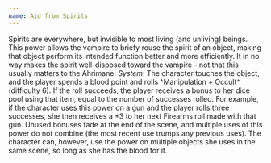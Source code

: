 ```yaml
---
name: Aid from Spirits
---
```


Spirits are everywhere, but invisible to most living (and unliving) beings. This power allows the vampire to briefy rouse the spirit of an object, making that object perform its intended function better and more efficiently. It in no way makes the spirit well-disposed toward the vampire - not that this usually matters to the Ahrimane.
_System_: The character touches the object, and the player spends a blood point and rolls ^Manipulation + Occult^ (difficulty 6). If the roll succeeds, the player receives a bonus to her dice pool using that item, equal to the number of successes rolled. For example, if the character uses this power on a gun and the player rolls three successes, she then receives a +3 to her next Firearms roll made with that gun. Unused bonuses fade at the end of the scene, and multiple uses of this power do not combine (the most recent use trumps any previous uses). The character can, however, use the power on multiple objects she uses in the same scene, so long as she has the blood for it.